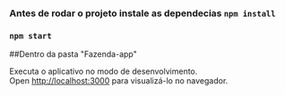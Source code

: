 
### Antes de rodar o projeto instale as dependecias `npm install`

### `npm start`

##Dentro da pasta "Fazenda-app"

Executa o aplicativo no modo de desenvolvimento.<br>
Open [http://localhost:3000](http://localhost:3000) 
para visualizá-lo no navegador.

